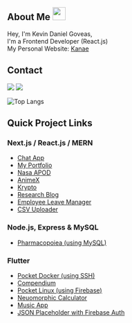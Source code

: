 ## About Me <img src="https://media.giphy.com/media/WUlplcMpOCEmTGBtBW/giphy.gif" width="30">
Hey, I'm Kevin Daniel Goveas, <br/>
I'm a Frontend Developer (React.js)<br/>
My Personal Website: [Kanae](https://kanae-portfolio.vercel.app/) 

## Contact
<a href="mailto:kevdanngovead@gmail.com"><img src="https://img.shields.io/badge/Gmail-D14836?style=for-the-badge&logo=gmail&logoColor=white"></a> <a href="https://www.linkedin.com/in/kevkanae"><img src="https://img.shields.io/badge/LinkedIn-0077B5?style=for-the-badge&logo=linkedin&logoColor=white"></a> 

![Top Langs](https://github-readme-stats.vercel.app/api/top-langs/?username=kevkanae)

## Quick Project Links
### Next.js / React.js / MERN
- [Chat App](https://github.com/kevkanae/Chat-App)
- [My Portfolio](https://github.com/kevkanae/kanae-portfolio)
- [Nasa APOD](https://github.com/kevkanae/nasa-apod-ReactJS)  
- [AnimeX](https://github.com/kevkanae/Anime-List)
- [Krypto](https://github.com/kevkanae/krypto)
- [Research Blog](https://github.com/kevkanae/BloggerWeb)
- [Employee Leave Manager](https://github.com/kevkanae/Employee-Leave-Manager)
- [CSV Uploader](https://github.com/kevkanae/csv-upload)

### Node.js, Express & MySQL
- [Pharmacopoiea (using MySQL)](https://github.com/kevkanae/Pharmacopoeia)

### Flutter
- [Pocket Docker (using SSH)](https://github.com/kevkanae/pocket_docker) 
- [Compendium](https://github.com/kevkanae/Compendium)
- [Pocket Linux (using Firebase)](https://github.com/kevkanae/Terminal_App)
- [Neuomorphic Calculator](https://github.com/kevkanae/Flutter-Calculator)
- [Music App](https://github.com/kevkanae/music_app)
- [JSON Placeholder with Firebase Auth](https://github.com/kevkanae/flutter-JSON-Firebase)
